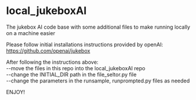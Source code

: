 # local_jukeboxAI
The jukebox AI code base with some additional files to make running locally on a machine easier

Please follow initial installations instructions provided by openAI: https://github.com/openai/jukebox

After following the instructions above:<br>
--move the files in this repo into the local_jukeboxAI repo<br>
--change the INITIAL_DIR path in the file_seltor.py file<br>
--change the parameters in the runsample, runprompted.py files as needed<br>

ENJOY!

